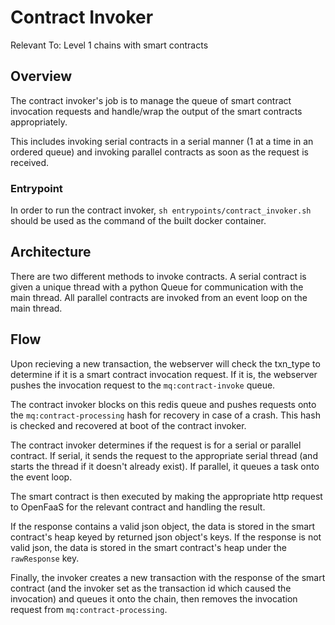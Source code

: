 # Contract Invoker

Relevant To: Level 1 chains with smart contracts

## Overview

The contract invoker's job is to manage the queue of smart contract invocation
requests and handle/wrap the output of the smart contracts appropriately.

This includes invoking serial contracts in a serial manner (1 at a time in an
ordered queue) and invoking parallel contracts as soon as the request is
received.

### Entrypoint

In order to run the contract invoker, `sh entrypoints/contract_invoker.sh`
should be used as the command of the built docker container.

## Architecture

There are two different methods to invoke contracts. A serial contract is given
a unique thread with a python Queue for communication with the main thread. All
parallel contracts are invoked from an event loop on the main thread.

## Flow

Upon recieving a new transaction, the webserver will check the txn_type to
determine if it is a smart contract invocation request. If it is, the
webserver pushes the invocation request to the `mq:contract-invoke` queue.

The contract invoker blocks on this redis queue and pushes requests onto the
`mq:contract-processing` hash for recovery in case of a crash. This hash is
checked and recovered at boot of the contract invoker.

The contract invoker determines if the request is for a serial or parallel
contract. If serial, it sends the request to the appropriate serial thread
(and starts the thread if it doesn't already exist). If parallel, it queues a
task onto the event loop.

The smart contract is then executed by making the appropriate http request to
OpenFaaS for the relevant contract and handling the result.

If the response contains a valid json object, the data is stored in the smart
contract's heap keyed by returned json object's keys. If the response is not
valid json, the data is stored in the smart contract's heap under the
`rawResponse` key.

Finally, the invoker creates a new transaction with the response of the smart
contract (and the invoker set as the transaction id which caused the
invocation) and queues it onto the chain, then removes the invocation request
from `mq:contract-processing`.
